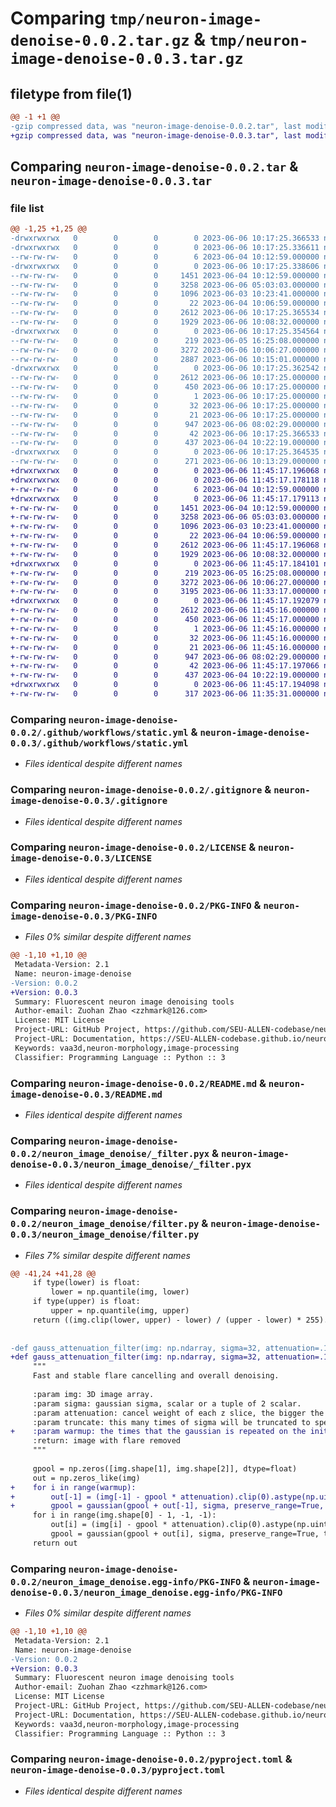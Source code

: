 # Comparing `tmp/neuron-image-denoise-0.0.2.tar.gz` & `tmp/neuron-image-denoise-0.0.3.tar.gz`

## filetype from file(1)

```diff
@@ -1 +1 @@
-gzip compressed data, was "neuron-image-denoise-0.0.2.tar", last modified: Tue Jun  6 10:17:25 2023, max compression
+gzip compressed data, was "neuron-image-denoise-0.0.3.tar", last modified: Tue Jun  6 11:45:17 2023, max compression
```

## Comparing `neuron-image-denoise-0.0.2.tar` & `neuron-image-denoise-0.0.3.tar`

### file list

```diff
@@ -1,25 +1,25 @@
-drwxrwxrwx   0        0        0        0 2023-06-06 10:17:25.366533 neuron-image-denoise-0.0.2/
-drwxrwxrwx   0        0        0        0 2023-06-06 10:17:25.336611 neuron-image-denoise-0.0.2/.github/
--rw-rw-rw-   0        0        0        6 2023-06-04 10:12:59.000000 neuron-image-denoise-0.0.2/.github/python-version.txt
-drwxrwxrwx   0        0        0        0 2023-06-06 10:17:25.338606 neuron-image-denoise-0.0.2/.github/workflows/
--rw-rw-rw-   0        0        0     1451 2023-06-04 10:12:59.000000 neuron-image-denoise-0.0.2/.github/workflows/static.yml
--rw-rw-rw-   0        0        0     3258 2023-06-06 05:03:03.000000 neuron-image-denoise-0.0.2/.gitignore
--rw-rw-rw-   0        0        0     1096 2023-06-03 10:23:41.000000 neuron-image-denoise-0.0.2/LICENSE
--rw-rw-rw-   0        0        0       22 2023-06-04 10:06:59.000000 neuron-image-denoise-0.0.2/MANIFEST.in
--rw-rw-rw-   0        0        0     2612 2023-06-06 10:17:25.365534 neuron-image-denoise-0.0.2/PKG-INFO
--rw-rw-rw-   0        0        0     1929 2023-06-06 10:08:32.000000 neuron-image-denoise-0.0.2/README.md
-drwxrwxrwx   0        0        0        0 2023-06-06 10:17:25.354564 neuron-image-denoise-0.0.2/neuron_image_denoise/
--rw-rw-rw-   0        0        0      219 2023-06-05 16:25:08.000000 neuron-image-denoise-0.0.2/neuron_image_denoise/__init__.py
--rw-rw-rw-   0        0        0     3272 2023-06-06 10:06:27.000000 neuron-image-denoise-0.0.2/neuron_image_denoise/_filter.pyx
--rw-rw-rw-   0        0        0     2887 2023-06-06 10:15:01.000000 neuron-image-denoise-0.0.2/neuron_image_denoise/filter.py
-drwxrwxrwx   0        0        0        0 2023-06-06 10:17:25.362542 neuron-image-denoise-0.0.2/neuron_image_denoise.egg-info/
--rw-rw-rw-   0        0        0     2612 2023-06-06 10:17:25.000000 neuron-image-denoise-0.0.2/neuron_image_denoise.egg-info/PKG-INFO
--rw-rw-rw-   0        0        0      450 2023-06-06 10:17:25.000000 neuron-image-denoise-0.0.2/neuron_image_denoise.egg-info/SOURCES.txt
--rw-rw-rw-   0        0        0        1 2023-06-06 10:17:25.000000 neuron-image-denoise-0.0.2/neuron_image_denoise.egg-info/dependency_links.txt
--rw-rw-rw-   0        0        0       32 2023-06-06 10:17:25.000000 neuron-image-denoise-0.0.2/neuron_image_denoise.egg-info/requires.txt
--rw-rw-rw-   0        0        0       21 2023-06-06 10:17:25.000000 neuron-image-denoise-0.0.2/neuron_image_denoise.egg-info/top_level.txt
--rw-rw-rw-   0        0        0      947 2023-06-06 08:02:29.000000 neuron-image-denoise-0.0.2/pyproject.toml
--rw-rw-rw-   0        0        0       42 2023-06-06 10:17:25.366533 neuron-image-denoise-0.0.2/setup.cfg
--rw-rw-rw-   0        0        0      437 2023-06-04 10:22:19.000000 neuron-image-denoise-0.0.2/setup.py
-drwxrwxrwx   0        0        0        0 2023-06-06 10:17:25.364535 neuron-image-denoise-0.0.2/test/
--rw-rw-rw-   0        0        0      271 2023-06-06 10:13:29.000000 neuron-image-denoise-0.0.2/test/case1.py
+drwxrwxrwx   0        0        0        0 2023-06-06 11:45:17.196068 neuron-image-denoise-0.0.3/
+drwxrwxrwx   0        0        0        0 2023-06-06 11:45:17.178118 neuron-image-denoise-0.0.3/.github/
+-rw-rw-rw-   0        0        0        6 2023-06-04 10:12:59.000000 neuron-image-denoise-0.0.3/.github/python-version.txt
+drwxrwxrwx   0        0        0        0 2023-06-06 11:45:17.179113 neuron-image-denoise-0.0.3/.github/workflows/
+-rw-rw-rw-   0        0        0     1451 2023-06-04 10:12:59.000000 neuron-image-denoise-0.0.3/.github/workflows/static.yml
+-rw-rw-rw-   0        0        0     3258 2023-06-06 05:03:03.000000 neuron-image-denoise-0.0.3/.gitignore
+-rw-rw-rw-   0        0        0     1096 2023-06-03 10:23:41.000000 neuron-image-denoise-0.0.3/LICENSE
+-rw-rw-rw-   0        0        0       22 2023-06-04 10:06:59.000000 neuron-image-denoise-0.0.3/MANIFEST.in
+-rw-rw-rw-   0        0        0     2612 2023-06-06 11:45:17.196068 neuron-image-denoise-0.0.3/PKG-INFO
+-rw-rw-rw-   0        0        0     1929 2023-06-06 10:08:32.000000 neuron-image-denoise-0.0.3/README.md
+drwxrwxrwx   0        0        0        0 2023-06-06 11:45:17.184101 neuron-image-denoise-0.0.3/neuron_image_denoise/
+-rw-rw-rw-   0        0        0      219 2023-06-05 16:25:08.000000 neuron-image-denoise-0.0.3/neuron_image_denoise/__init__.py
+-rw-rw-rw-   0        0        0     3272 2023-06-06 10:06:27.000000 neuron-image-denoise-0.0.3/neuron_image_denoise/_filter.pyx
+-rw-rw-rw-   0        0        0     3195 2023-06-06 11:33:17.000000 neuron-image-denoise-0.0.3/neuron_image_denoise/filter.py
+drwxrwxrwx   0        0        0        0 2023-06-06 11:45:17.192079 neuron-image-denoise-0.0.3/neuron_image_denoise.egg-info/
+-rw-rw-rw-   0        0        0     2612 2023-06-06 11:45:16.000000 neuron-image-denoise-0.0.3/neuron_image_denoise.egg-info/PKG-INFO
+-rw-rw-rw-   0        0        0      450 2023-06-06 11:45:17.000000 neuron-image-denoise-0.0.3/neuron_image_denoise.egg-info/SOURCES.txt
+-rw-rw-rw-   0        0        0        1 2023-06-06 11:45:16.000000 neuron-image-denoise-0.0.3/neuron_image_denoise.egg-info/dependency_links.txt
+-rw-rw-rw-   0        0        0       32 2023-06-06 11:45:16.000000 neuron-image-denoise-0.0.3/neuron_image_denoise.egg-info/requires.txt
+-rw-rw-rw-   0        0        0       21 2023-06-06 11:45:16.000000 neuron-image-denoise-0.0.3/neuron_image_denoise.egg-info/top_level.txt
+-rw-rw-rw-   0        0        0      947 2023-06-06 08:02:29.000000 neuron-image-denoise-0.0.3/pyproject.toml
+-rw-rw-rw-   0        0        0       42 2023-06-06 11:45:17.197066 neuron-image-denoise-0.0.3/setup.cfg
+-rw-rw-rw-   0        0        0      437 2023-06-04 10:22:19.000000 neuron-image-denoise-0.0.3/setup.py
+drwxrwxrwx   0        0        0        0 2023-06-06 11:45:17.194098 neuron-image-denoise-0.0.3/test/
+-rw-rw-rw-   0        0        0      317 2023-06-06 11:35:31.000000 neuron-image-denoise-0.0.3/test/case1.py
```

### Comparing `neuron-image-denoise-0.0.2/.github/workflows/static.yml` & `neuron-image-denoise-0.0.3/.github/workflows/static.yml`

 * *Files identical despite different names*

### Comparing `neuron-image-denoise-0.0.2/.gitignore` & `neuron-image-denoise-0.0.3/.gitignore`

 * *Files identical despite different names*

### Comparing `neuron-image-denoise-0.0.2/LICENSE` & `neuron-image-denoise-0.0.3/LICENSE`

 * *Files identical despite different names*

### Comparing `neuron-image-denoise-0.0.2/PKG-INFO` & `neuron-image-denoise-0.0.3/PKG-INFO`

 * *Files 0% similar despite different names*

```diff
@@ -1,10 +1,10 @@
 Metadata-Version: 2.1
 Name: neuron-image-denoise
-Version: 0.0.2
+Version: 0.0.3
 Summary: Fluorescent neuron image denoising tools
 Author-email: Zuohan Zhao <zzhmark@126.com>
 License: MIT License
 Project-URL: GitHub Project, https://github.com/SEU-ALLEN-codebase/neuron-image-denoise-py
 Project-URL: Documentation, https://SEU-ALLEN-codebase.github.io/neuron-image-denoise-py
 Keywords: vaa3d,neuron-morphology,image-processing
 Classifier: Programming Language :: Python :: 3
```

### Comparing `neuron-image-denoise-0.0.2/README.md` & `neuron-image-denoise-0.0.3/README.md`

 * *Files identical despite different names*

### Comparing `neuron-image-denoise-0.0.2/neuron_image_denoise/_filter.pyx` & `neuron-image-denoise-0.0.3/neuron_image_denoise/_filter.pyx`

 * *Files identical despite different names*

### Comparing `neuron-image-denoise-0.0.2/neuron_image_denoise/filter.py` & `neuron-image-denoise-0.0.3/neuron_image_denoise/filter.py`

 * *Files 7% similar despite different names*

```diff
@@ -41,24 +41,28 @@
     if type(lower) is float:
         lower = np.quantile(img, lower)
     if type(upper) is float:
         upper = np.quantile(img, upper)
     return ((img.clip(lower, upper) - lower) / (upper - lower) * 255).astype(np.uint8)
 
 
-def gauss_attenuation_filter(img: np.ndarray, sigma=32, attenuation=.1, truncate=2.):
+def gauss_attenuation_filter(img: np.ndarray, sigma=32, attenuation=.1, truncate=2., warmup=32):
     """
     Fast and stable flare cancelling and overall denoising.
 
     :param img: 3D image array.
     :param sigma: gaussian sigma, scalar or a tuple of 2 scalar.
     :param attenuation: cancel weight of each z slice, the bigger the more removal.
     :param truncate: this many times of sigma will be truncated to speed up gaussian.
+    :param warmup: the times that the gaussian is repeated on the init slice to warm up the filter.
     :return: image with flare removed
     """
 
     gpool = np.zeros([img.shape[1], img.shape[2]], dtype=float)
     out = np.zeros_like(img)
+    for i in range(warmup):
+        out[-1] = (img[-1] - gpool * attenuation).clip(0).astype(np.uint16)
+        gpool = gaussian(gpool + out[-1], sigma, preserve_range=True, truncate=truncate)
     for i in range(img.shape[0] - 1, -1, -1):
         out[i] = (img[i] - gpool * attenuation).clip(0).astype(np.uint16)
         gpool = gaussian(gpool + out[i], sigma, preserve_range=True, truncate=truncate)
     return out
```

### Comparing `neuron-image-denoise-0.0.2/neuron_image_denoise.egg-info/PKG-INFO` & `neuron-image-denoise-0.0.3/neuron_image_denoise.egg-info/PKG-INFO`

 * *Files 0% similar despite different names*

```diff
@@ -1,10 +1,10 @@
 Metadata-Version: 2.1
 Name: neuron-image-denoise
-Version: 0.0.2
+Version: 0.0.3
 Summary: Fluorescent neuron image denoising tools
 Author-email: Zuohan Zhao <zzhmark@126.com>
 License: MIT License
 Project-URL: GitHub Project, https://github.com/SEU-ALLEN-codebase/neuron-image-denoise-py
 Project-URL: Documentation, https://SEU-ALLEN-codebase.github.io/neuron-image-denoise-py
 Keywords: vaa3d,neuron-morphology,image-processing
 Classifier: Programming Language :: Python :: 3
```

### Comparing `neuron-image-denoise-0.0.2/pyproject.toml` & `neuron-image-denoise-0.0.3/pyproject.toml`

 * *Files identical despite different names*


